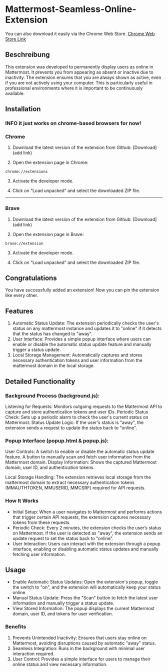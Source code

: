 # Mattermost-Seamless-Online-Extension

You can also download it easily via the Chrome Web Store.
[Chrome Web Store Link](https://chromewebstore.google.com/detail/mattermost-online-status/ckamancjfldifdfjblhacmbgpmefkpoi)

## Beschreibung
This extension was developed to permanently display users as online in Mattermost. It prevents you from appearing as absent or inactive due to inactivity. The extension ensures that you are always shown as active, even if you are not actively using your computer. This is particularly useful in professional environments where it is important to be continuously available.

## Installation
### INFO it just works on chrome-based browsers for now!

### Chrome
1. Download the latest version of the extension from Github:
   [Download](add link)

2. Open the extension page in Chrome:
```
chrome://extensions
```
3. Activate the developer mode.

4. Click on “Load unpacked” and select the downloaded ZIP file.
___
### Brave
1. Download the latest version of the extension from Github:
   [Download](add link)

2. Open the extension page in Brave:
```
brave://extension
```
3. Activate the developer mode.

4. Click on “Load unpacked” and select the downloaded ZIP file.


## Congratulations

You have successfully added an extension!
Now you can pin the extension like every other.


## Features
1. Automatic Status Update: 
      The extension periodically checks the user's status on any mattermost instance and updates it to "online" if it detects that the status has changed to "away".
2. User Interface: 
      Provides a simple popup interface where users can enable or disable the automatic status update feature and manually trigger a status update.
3. Local Storage Management: 
      Automatically captures and stores necessary authentication tokens and user information from the mattermost domain in the local storage.


## Detailed Functionality
### Background Process (background.js):
Listening for Requests: 
   Monitors outgoing requests to the Mattermost API to capture and store authentication tokens and user IDs.
Periodic Status Check: 
   Sets up a periodic alarm to check the user's current status on Mattermost.
Status Update Logic: 
   If the user's status is "away", the extension sends a request to update the status back to "online".

### Popup Interface (popup.html & popup.js):
User Controls:
   A switch to enable or disable the automatic status update feature.
   A button to manually scan and fetch user information from the Mattermost domain.
   Display Information: Shows the captured Mattermost domain, user ID, and authentication tokens.

Local Storage Handling:
   The extension retrieves local storage from the mattermost domain to extract necessary authentication tokens (MMAUTHTOKEN, MMUSERID, MMCSRF) required for API requests.

### How It Works
 - Initial Setup: 
      When a user navigates to Mattermost and performs actions that trigger certain API requests, the extension captures necessary tokens from these requests.
 - Periodic Check: 
      Every 2 minutes, the extension checks the user’s status on Mattermost. If the user is detected as "away", the extension sends an update request to set the status back to "online".
 - User Interaction: 
      Users can interact with the extension through a popup interface, enabling or disabling automatic status updates and manually fetching user information.
## Usage
 - Enable Automatic Status Updates: 
      Open the extension's popup, toggle the switch to "on", and the extension will automatically keep your status online.
 - Manual Status Update: 
      Press the "Scan" button to fetch the latest user information and manually trigger a status update.
 - View Stored Information: 
      The popup displays the current Mattermost domain, user ID, and tokens for user verification.

### Benefits
1. Prevents Unintended Inactivity: Ensures that users stay online on Mattermost, avoiding disruptions caused by automatic "away" status.
2. Seamless Integration: Runs in the background with minimal user interaction required.
3. User Control: Provides a simple interface for users to manage their online status and view necessary information.
